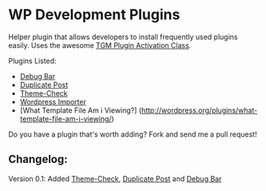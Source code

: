 WP Development Plugins
======================

Helper plugin that allows developers to install frequently used plugins easily. Uses the awesome [TGM Plugin Activation Class](http://tgmpluginactivation.com).

Plugins Listed:
* [Debug Bar](http://wordpress.org/plugins/debug-bar/)
* [Duplicate Post](http://wordpress.org/plugins/duplicate-post/)
* [Theme-Check](http://wordpress.org/plugins/theme-check/)
* [Wordpress Importer](http://wordpress.org/plugins/wordpress-importer/)
* [What Template File Am i Viewing?] (http://wordpress.org/plugins/what-template-file-am-i-viewing/)

Do you have a plugin that's worth adding? Fork and send me a pull request!

Changelog:
----------
Version 0.1:
Added [Theme-Check](http://wordpress.org/plugins/theme-check/), [Duplicate Post](http://wordpress.org/plugins/duplicate-post/) and [Debug Bar](http://wordpress.org/plugins/debug-bar/)


